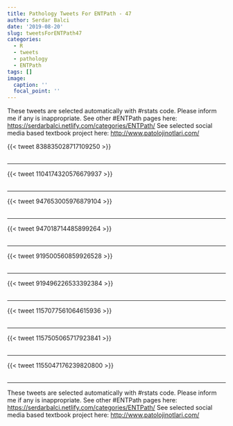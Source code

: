 ```yaml
---
title: Pathology Tweets For ENTPath - 47
author: Serdar Balci
date: '2019-08-20'
slug: tweetsForENTPath47
categories:
  - R
  - tweets
  - pathology
  - ENTPath
tags: []
image:
  caption: ''
  focal_point: ''
---
```



These tweets are selected automatically with #rstats code. Please inform me if any is inappropriate.
See other #ENTPath pages here: https://serdarbalci.netlify.com/categories/ENTPath/ 
See selected social media based textbook project here: http://www.patolojinotlari.com/

{{< tweet 838835028717109250 >}}
<br>
<br>
<hr>
{{< tweet 1104174320576679937 >}}
<br>
<br>
<hr>
{{< tweet 947653005976879104 >}}
<br>
<br>
<hr>
{{< tweet 947018714485899264 >}}
<br>
<br>
<hr>
{{< tweet 919500560859926528 >}}
<br>
<br>
<hr>
{{< tweet 919496226533392384 >}}
<br>
<br>
<hr>
{{< tweet 1157077561064615936 >}}
<br>
<br>
<hr>
{{< tweet 1157505065717923841 >}}
<br>
<br>
<hr>
{{< tweet 1155047176239820800 >}}
<br>
<br>
<hr>


These tweets are selected automatically with #rstats code. Please inform me if any is inappropriate.
See other #ENTPath pages here: https://serdarbalci.netlify.com/categories/ENTPath/ 
See selected social media based textbook project here: http://www.patolojinotlari.com/
